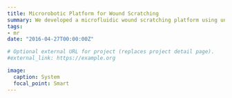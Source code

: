 ```yaml
---
title: Microrobotic Platform for Wound Scratching
summary: We developed a microfluidic wound scratching platform using untethered microrobots.
tags:
- mr
date: "2016-04-27T00:00:00Z"

# Optional external URL for project (replaces project detail page).
#external_link: https://example.org

image:
  caption: System
  focal_point: Smart
---
```

